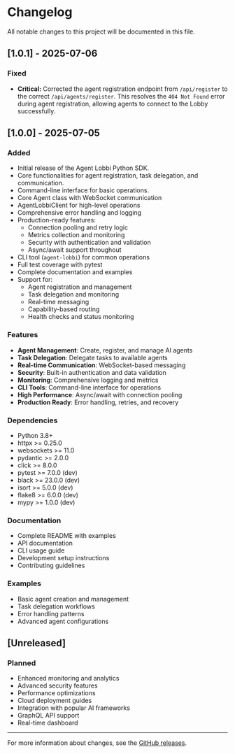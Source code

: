 # Changelog

All notable changes to this project will be documented in this file.

## [1.0.1] - 2025-07-06

### Fixed
- **Critical:** Corrected the agent registration endpoint from `/api/register` to the correct `/api/agents/register`. This resolves the `404 Not Found` error during agent registration, allowing agents to connect to the Lobby successfully.

## [1.0.0] - 2025-07-05

### Added
- Initial release of the Agent Lobbi Python SDK.
- Core functionalities for agent registration, task delegation, and communication.
- Command-line interface for basic operations.
- Core Agent class with WebSocket communication
- AgentLobbiClient for high-level operations
- Comprehensive error handling and logging
- Production-ready features:
  - Connection pooling and retry logic
  - Metrics collection and monitoring
  - Security with authentication and validation
  - Async/await support throughout
- CLI tool (`agent-lobbi`) for common operations
- Full test coverage with pytest
- Complete documentation and examples
- Support for:
  - Agent registration and management
  - Task delegation and monitoring
  - Real-time messaging
  - Capability-based routing
  - Health checks and status monitoring

### Features
- **Agent Management**: Create, register, and manage AI agents
- **Task Delegation**: Delegate tasks to available agents
- **Real-time Communication**: WebSocket-based messaging
- **Security**: Built-in authentication and data validation
- **Monitoring**: Comprehensive logging and metrics
- **CLI Tools**: Command-line interface for operations
- **High Performance**: Async/await with connection pooling
- **Production Ready**: Error handling, retries, and recovery

### Dependencies
- Python 3.8+
- httpx >= 0.25.0
- websockets >= 11.0
- pydantic >= 2.0.0
- click >= 8.0.0
- pytest >= 7.0.0 (dev)
- black >= 23.0.0 (dev)
- isort >= 5.0.0 (dev)
- flake8 >= 6.0.0 (dev)
- mypy >= 1.0.0 (dev)

### Documentation
- Complete README with examples
- API documentation
- CLI usage guide
- Development setup instructions
- Contributing guidelines

### Examples
- Basic agent creation and management
- Task delegation workflows
- Error handling patterns
- Advanced agent configurations

## [Unreleased]

### Planned
- Enhanced monitoring and analytics
- Advanced security features
- Performance optimizations
- Cloud deployment guides
- Integration with popular AI frameworks
- GraphQL API support
- Real-time dashboard

---

For more information about changes, see the [GitHub releases](https://github.com/agent-lobbi/agent-lobbi/releases). 